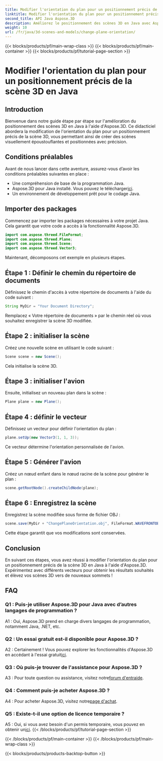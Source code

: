 ```yaml
---
title: Modifier l'orientation du plan pour un positionnement précis de la scène 3D en Java
linktitle: Modifier l'orientation du plan pour un positionnement précis de la scène 3D en Java
second_title: API Java Aspose.3D
description: Améliorez le positionnement des scènes 3D en Java avec Aspose.3D. Modifiez l'orientation du plan pour plus de précision. Téléchargez-le maintenant pour une expérience visuelle captivante.
weight: 10
url: /fr/java/3d-scenes-and-models/change-plane-orientation/
---
```


{{< blocks/products/pf/main-wrap-class >}}
{{< blocks/products/pf/main-container >}}
{{< blocks/products/pf/tutorial-page-section >}}

# Modifier l'orientation du plan pour un positionnement précis de la scène 3D en Java

## Introduction

Bienvenue dans notre guide étape par étape sur l'amélioration du positionnement des scènes 3D en Java à l'aide d'Aspose.3D. Ce didacticiel abordera la modification de l'orientation du plan pour un positionnement précis de la scène 3D, vous permettant ainsi de créer des scènes visuellement époustouflantes et positionnées avec précision.

## Conditions préalables

Avant de nous lancer dans cette aventure, assurez-vous d’avoir les conditions préalables suivantes en place :

- Une compréhension de base de la programmation Java.
- Aspose.3D pour Java installé. Vous pouvez le télécharger[ici](https://releases.aspose.com/3d/java/).
- Un environnement de développement prêt pour le codage Java.

## Importer des packages

Commencez par importer les packages nécessaires à votre projet Java. Cela garantit que votre code a accès à la fonctionnalité Aspose.3D. 

```java
import com.aspose.threed.FileFormat;
import com.aspose.threed.Plane;
import com.aspose.threed.Scene;
import com.aspose.threed.Vector3;
```

Maintenant, décomposons cet exemple en plusieurs étapes.

## Étape 1 : Définir le chemin du répertoire de documents

Définissez le chemin d'accès à votre répertoire de documents à l'aide du code suivant :

```java
String MyDir = "Your Document Directory";
```

Remplacez « Votre répertoire de documents » par le chemin réel où vous souhaitez enregistrer la scène 3D modifiée.

## Étape 2 : initialiser la scène

Créez une nouvelle scène en utilisant le code suivant :

```java
Scene scene = new Scene();
```

Cela initialise la scène 3D.

## Étape 3 : initialiser l'avion

Ensuite, initialisez un nouveau plan dans la scène :

```java
Plane plane = new Plane();
```

## Étape 4 : définir le vecteur

Définissez un vecteur pour définir l'orientation du plan :

```java
plane.setUp(new Vector3(1, 1, 3));
```

Ce vecteur détermine l'orientation personnalisée de l'avion.

## Étape 5 : Générer l'avion

Créez un nœud enfant dans le nœud racine de la scène pour générer le plan :

```java
scene.getRootNode().createChildNode(plane);
```

## Étape 6 : Enregistrez la scène

Enregistrez la scène modifiée sous forme de fichier OBJ :

```java
scene.save(MyDir + "ChangePlaneOrientation.obj", FileFormat.WAVEFRONTOBJ);
```

Cette étape garantit que vos modifications sont conservées.

## Conclusion

En suivant ces étapes, vous avez réussi à modifier l'orientation du plan pour un positionnement précis de la scène 3D en Java à l'aide d'Aspose.3D. Expérimentez avec différents vecteurs pour obtenir les résultats souhaités et élèvez vos scènes 3D vers de nouveaux sommets !


## FAQ

### Q1 : Puis-je utiliser Aspose.3D pour Java avec d’autres langages de programmation ?

A1 : Oui, Aspose.3D prend en charge divers langages de programmation, notamment Java, .NET, etc.

### Q2 : Un essai gratuit est-il disponible pour Aspose.3D ?

 A2 : Certainement ! Vous pouvez explorer les fonctionnalités d'Aspose.3D en accédant à l'essai gratuit[ici](https://releases.aspose.com/).

### Q3 : Où puis-je trouver de l'assistance pour Aspose.3D ?

 A3 : Pour toute question ou assistance, visitez notre[forum d'entraide](https://forum.aspose.com/c/3d/18).

### Q4 : Comment puis-je acheter Aspose.3D ?

 A4 : Pour acheter Aspose.3D, visitez notre[page d'achat](https://purchase.aspose.com/buy).

### Q5 : Existe-t-il une option de licence temporaire ?

 A5 : Oui, si vous avez besoin d'un permis temporaire, vous pouvez en obtenir un[ici](https://purchase.aspose.com/temporary-license/).
{{< /blocks/products/pf/tutorial-page-section >}}

{{< /blocks/products/pf/main-container >}}
{{< /blocks/products/pf/main-wrap-class >}}

{{< blocks/products/products-backtop-button >}}

